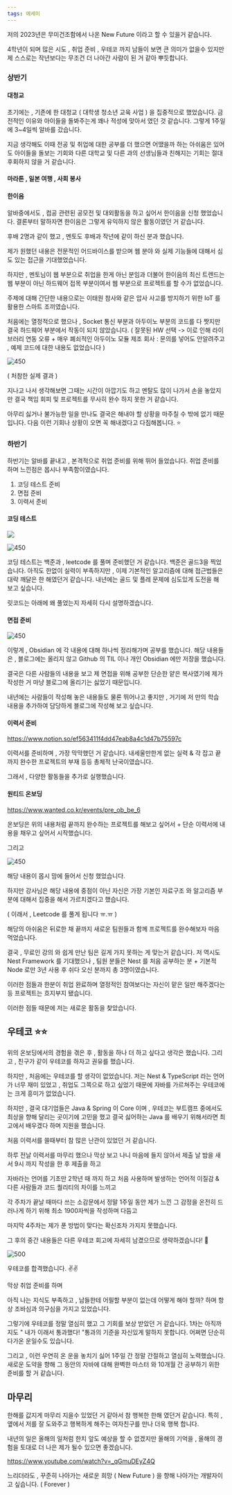 ```yaml
---
tags: 에세이
---
```

저의 2023년은 무미건조함에서 나온 New Future 이라고 할 수 있을거 같습니다.

4학년이 되며
많은 시도 , 취업 준비 , 우테코 까지 남들이 보면 큰 의미가 없을수 있지만
제 스스로는 작년보다는 무조건 더 나아간 사람이 된 거 같아 뿌듯합니다.
### 상반기

#### 대청교

초기에는 , 기존에 한 대청교 ( 대학생 청소년 교육 사업 ) 을 집중적으로 했었습니다.
금전적인 이유와 아이들을 돌봐주는게 꽤나 적성에 맞아서 였던 것 같습니다.
그렇게 1주일에 3~4일씩 알바를 갔습니다.

지금 생각해도
이때 전공 및 취업에 대한 공부를 더 했으면 어땠을까 하는 아쉬움은 있어도
아이들을 돌보는 기회와 다른 대학교 및 다른 과의 선생님들과 친해지는 기회는
절대 후회하지 않을 거 같습니다.

#### 마라톤 , 일본 여행 , 사회 봉사


#### 한이음

알바중에서도 , 컴공 관련된 공모전 및 대외활동을 하고 싶어서 한이음을 신청 했었습니다.
결론부터 말하자면 한이음은 그렇게 유익하지 않은 활동이였던 거 같습니다.

후배 2명과 같이 했고 , 멘토도 후배과 작년에 같이 하신 분과 했습니다.

제가 원했던 내용은 전문적인 어드바이스를 받으며
웹 분야 와 실제 기능들에 대해서 심도 있는 접근을 기대했었습니다.

하지만 , 멘토님이 웹 부분으로 취업을 한게 아닌 분임과 더불어
한이음의 최신 트렌드는 웹 부분이 아닌 하드웨어 접목 부분이여서 웹 부분으로 프로젝트를 할 수가 없었습니다.

주제에 대해 간단한 내용으로는
이태원 참사와 같은 압사 사고를 방지하기 위한 IoT 를 활용한 스마트 조끼였습니다.

처음에는 열정적으로 했으나 ,
Socket 통신 부분과 아두이노 부분의 코드를 다 짯지만
결국 하드웨어 부분에서 작동이 되지 않았습니다.
( 잘못된 HW 선택 -> 이로 인해 라이브러리 연동 오류 + 
매우 폐쇠적인 아두이노 모듈 제조 회사 : 문의를 넣어도 안알려주고 , 예제 코드에 대한 내용도 없었습니다 )

![450](https://i.imgur.com/aXTCXLu.png)

( 처참한 실제 결과 )

지나고 나서 생각해보면
그때는 시간이 아깝기도 하고 멘탈도 많이 나가서 손을 놓았지만
결국 책임 회피 및 프로젝트를 무사히 완수 하지 못한 거 같습니다.

아무리 싫거나 불가능한 일을 만나도 결국은 해내야 할 상황을 마주칠 수 밖에 없기 때문입니다.
다음 이런 기회나 상황이 오면 꼭 해내겠다고 다짐해봅니다. ⭐️

### 하반기

하반기는
알바를 끝내고 , 본격적으로 취업 준비를 위해 뛰어 들었습니다.
취업 준비를 하며 느낀점은 몹시나 부족함이였습니다.

1. 코딩 테스트 준비
2. 면접 준비
3. 이력서 준비

#### 코딩 테스트

![](https://i.imgur.com/m7VGcWJ.png)

![450](https://i.imgur.com/KtoErJx.png)


코딩 테스트는 백준과 , leetcode 를 풀며 준비했던 거 같습니다.
백준은 골드3을 찍었습니다.
아직도 한없이 실력이 부족하지만 , 이제 기본적인 알고리즘에 대해 접근법들은 대략 깨달은 한 해였던거 같습니다.
내년에는 골드 및 플레 문제에 심도있게 도전을 해 보고 싶습니다.

릿코드는 아래에 왜 풀었는지 자세히 다시 설명하겠습니다.

#### 면접 준비

![450](https://i.imgur.com/99BjtnS.png)

이렇게 , Obsidian 에 각 내용에 대해 하나씩 정리해가며 공부를 했습니다.
해당 내용들은 , 블로그에는 올리지 않고
Github 의 TIL 이나 개인 Obsidian 에만 저장을 했습니다.

결국은 다른 사람들의 내용을 보고 제 면접을 위해 공부한 단순한 얕은 복사였기에
제가 작성한 거 마냥 블로그에 올리기는 싫었기 때문입니다.

내년에는 사람들이 작성해 놓은 내용들도 물론 뛰어나고 좋지만 , 
거기에 저 만의 학습 내용을 추가하여 담당하게 블로그에 작성해 보고 싶습니다.

#### 이력서 준비

https://www.notion.so/ef563411f4dd47eab8a4c1d47b75597c

이력서를 준비하며 , 가장 막막했던 거 같습니다.
내세울만한게 없는 실력 & 각 잡고 끝까지 완수한 프로젝트의 부재 등등
총체적 난국이였습니다.

그래서 , 다양한 활동들을 추가로 실행했습니다.

#### 원티드 온보딩

https://www.wanted.co.kr/events/pre_ob_be_6

온보딩은 위의 내용처럼
끝까지 완수하는 프로젝트를 해보고 싶어서 +
단순 이력서에 내용을 채우고 싶어서 시작했습니다.

그리고 

![450](https://i.imgur.com/kbmxGr9.png)

해당 내용이 몹시 맘에 들어서 신청 했었습니다.

하지만 강사님은 해당 내용에 중점이 아닌 자신은
가장 기본인 자료구조 와 알고리즘 부분에 대해서 집중을 해서 가르치겠다고 했습니다.

( 이래서 , Leetcode 를 풀게 됩니다 ㅠ.ㅠ )

해당의 아쉬움은 뒤로한 채
끝까지 새로운 팀원들과 함께 프로젝트를 완수해보자 마음 먹었습니다.

결국 , 무료인 강의 와 쉽게 만난 팀은 길게 가지 못하는 게 맞는거 같습니다.
저 역시도 Nest Framework 를 기대했으나 ,
팀원 분들은 Nest 를 처음 공부하는 분 + 기본적 Node 로만 3년 사용 후 쉬다 오신 분까지 총 3명이였습니다.

이러한 점들과 한분이 취업 완료하며 열정적인 참여보다는 자신이 맡은 일만 해주겠다는 등
프로젝트는 흐지부지 됐습니다.

이러한 점들 때문에 저는 새로운 활동을 찾았습니다.

## 우테코 ⭐️⭐️

위의 온보딩에서의 경험을 겪은 후 , 활동을 하나 더 하고 싶다고 생각은 했습니다.
그리고 , 친구가 같이 우테코를 하자고 권유를 했습니다.

하지만 , 처음에는 우테코를 할 생각이 없었습니다.
저는 Nest & TypeScript 라는 언어가 너무 재미 있었고 ,
취업도 그쪽으로 하고 싶었기 때문에
자바를 가르쳐주는 우테코에는 크게 흥미가 없었습니다.

하지만 , 결국 대기업들은 Java & Spring 이 Core 이며 ,
우테코는 부트캠프 중에서도 최상을 향해 달리는 곳이기에 고민을 했고
결국 싫어하는 Java 를 배우기 위해서라면 최고에서 배우겠다 하며 지원을 했습니다.

처음 이력서를 쓸때부터 참 많은 난관이 있었던 거 같습니다.

하루 전날 이력서를 마무리 했으나
막상 보고 나니 마음에 들지 않아서 제출 날 밤을 새서 9시 까지 작성을 한 후 제출을 하고

자바라는 언어를 기초만 2학년 때 까지 하고
처음 사용하며 발생하는 언어적 이질감 & 다른 사람들과 코드 퀄리티의 차이를 느끼고

각 주차가 끝날 때마다 쓰는 소감문에서
정말 1주일 동안 제가 느낀 그 감정을 온전히 드러나게 하기 위해 최소 1900자씩을 작성하며 다듬고

마지막 4주차는 제가 푼 방법이 맞다는 확신조차 가지지 못했습니다.

그 후의 중간 내용들은 다른 우테코 회고에 자세히 남겼으므로 생략하겠습니다! 🫡

![500](https://i.imgur.com/TVvJcdP.png)

우테코를 합격했습니다. ✌️✌️

막상 취업 준비를 하며

아직 나는 지식도 부족하고 , 남들한테 어필할 부분이 없는데 어떻게 해야 할까?
하며 항상 조바심과 의구심을 가지고 있었습니다.

그렇기에 우테코를 정말 열심히 했고 그 기회를 보상 받았던 거 같습니다.
1차는 아직까지도 " 내가 이래서 통과했다! "통과의 기준을 자신있게 말하지 못합니다.
어쩌면 단순히 다가온 운일수도 있습니다.

그리고 , 이런 우연히 온 운을 놓치기 싫어 1주일 간 정말 간절하고 열심히 노력했습니다.
새로운 도약을 향해 그 동안의 자바에 대해 완벽한 마스터 와 10개월 간 공부하기 위한 준비를 할 거 같습니다.

## 마무리

한해를 값지게 마무리 지을수 있었던 거 같아서 참 행복한 한해 였던거 같습니다.
특히 , 옆에서 저를 잘 도와주고 행복하게 해주는 여자친구를 만나 더욱 행복 합니다.

내년의 일은 올해의 일처럼 한치 앞도 예상을 할 수 없겠지만
올해의 기억을 , 올해의 경험을 토대로 더 나은 제가 될수 있으면 좋겠습니다.

https://www.youtube.com/watch?v=_qGmuDEyZ4Q

느리더라도 , 꾸준히 나아가는 새로운 희망 ( New Future ) 을 향해 나아가는 개발자이고 싶습니다. ( Forever )